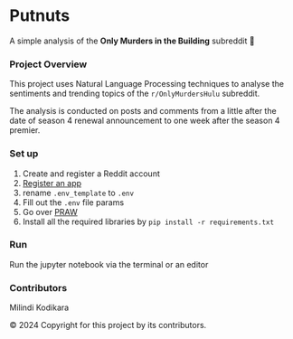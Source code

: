 # Putnuts
A simple analysis of the **Only Murders in the Building** subreddit 🧩

### Project Overview 
This project uses Natural Language Processing techniques 
to analyse the sentiments and trending topics of the 
`r/OnlyMurdersHulu` subreddit. 

The analysis is conducted on posts and comments from a little after the date of
season 4 renewal announcement to one week after the season 4 premier. 

### Set up
1. Create and register a Reddit account
2. [Register an app](https://www.reddit.com/prefs/apps)
3. rename `.env_template` to `.env`
4. Fill out the `.env` file params
5. Go over [PRAW](https://praw.readthedocs.io/en/stable/index.html)
6. Install all the required libraries by `pip install -r requirements.txt`

### Run
Run the jupyter notebook via the terminal or an editor

### Contributors 
Milindi Kodikara

© 2024 Copyright for this project by its contributors.